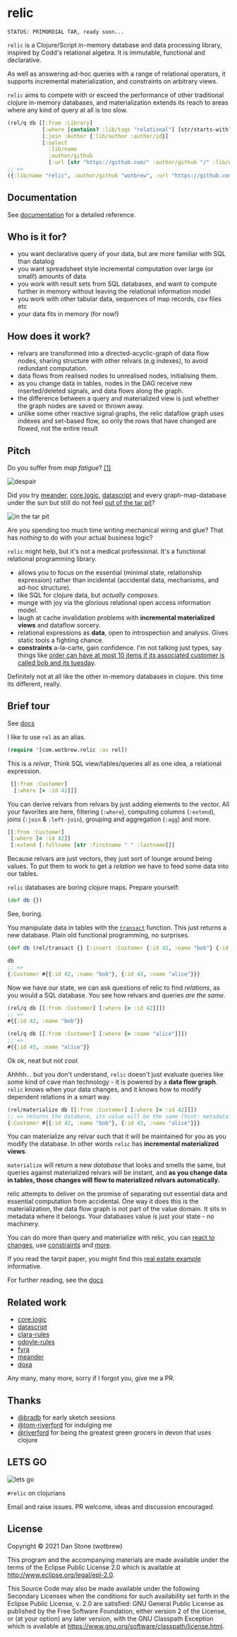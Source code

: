 # relic

`STATUS: PRIMORDIAL TAR, ready soon...`

`relic` is a Clojure/Script in-memory database and data processing library, inspired by Codd's relational algebra. It is immutable, functional and declarative.

As well as answering ad-hoc queries with a range of relational operators, 
it supports incremental materialization, and constraints on arbitrary views.

`relic` aims to compete with or exceed the performance of other traditional clojure in-memory databases, and materialization extends its reach to areas
where any kind of query at all is too slow.

```clojure 
(rel/q db [[:from :Library]
           [:where [contains? :lib/tags "relational"] [str/starts-with? :lib/name "rel"]]
           [:join :Author {:lib/author :author/id}]
           [:select
             :lib/name
             :author/github
             [:url [str "https://github.com/" :author/github "/" :lib/name]]]])
;; =>
({:lib/name "relic", :author/github "wotbrew", :url "https://github.com/wotbrew/relic"})
```

## Documentation

See [documentation](https://wotbrew.github.io/relic) for a detailed reference.

## Who is it for?

- you want declarative query of your data, but are more familiar with SQL than datalog
- you want spreadsheet style incremental computation over large (or small!) amounts of data
- you work with result sets from SQL databases, and want to compute further in memory without leaving the relational information model
- you work with other tabular data, sequences of map records, csv files etc
- your data fits in memory (for now!)

## How does it work?

- relvars are transformed into a directed-acyclic-graph of data flow nodes, sharing structure with other relvars (e.g indexes), to avoid redundant computation.
- data flows from realised nodes to unrealised nodes, initialising them.
- as you change data in tables, nodes in the DAG receive new inserted/deleted signals, and data flows along the graph.
- the difference between a query and materialized view is just whether the graph nodes are saved or thrown away.
- unlike some other reactive signal graphs, the relic dataflow graph uses indexes and set-based flow, so only the rows that have changed are flowed, not the entire result

## Pitch 

Do you suffer from _map fatigue_? [[1]](http://timothypratley.blogspot.com/2019/01/meander-answer-to-map-fatigue.html)

![despair](doc/tar2.png)

Did you try [meander](https://github.com/noprompt/meander), [core.logic](https://github.com/clojure/core.logic), [datascript](https://github.com/tonsky/datascript) and every graph-map-database under the sun but still do not feel [out of the tar pit](http://curtclifton.net/papers/MoseleyMarks06a.pdf)?

![in the tar pit](doc/tar.jpeg)

Are you spending too much time writing mechanical wiring and glue? That has *nothing* to do with your actual business logic?

`relic` might help, but it's not a medical professional. It's a functional relational programming library.

- allows you to focus on the essential (minimal state, relationship expression) rather than incidental (accidental data, mechanisms, and ad-hoc structure).
- like SQL for clojure data, but _actually composes_.
- munge with joy via the glorious relational open access information model.
- laugh at cache invalidation problems with __incremental materialized views__ and dataflow sorcery.
- relational expressions as __data__, open to introspection and analysis. Gives static tools a fighting chance.
- __constraints__ a-la-carte, gain confidence. I'm not talking just types, say things like [order can have at most 10 items if its associated customer is called bob and its tuesday](doc/constraints.md).

Definitely not at all like the other in-memory databases in clojure. this time its different, really.

## Brief tour

See [docs](docs)

I like to use `rel` as an alias.

```clojure
(require '[com.wotbrew.relic :as rel])
```

This is a _relvar_, Think SQL view/tables/queries all as one idea, a relational expression.

```clojure 
 [[:from :Customer]
  [:where [= :id 42]]]
 ```

You can derive relvars from relvars by just adding elements to the vector.  All your favorites are here, filtering (`:where`), computing columns (`:extend`), joins (`:join` & `:left-join`), grouping and aggregation (`:agg`) and more.

```clojure 
[[:from :Customer]
 [:where [= :id 42]]
 [:extend [:fullname [str :firstname " " :lastname]]]
```

Because relvars are just vectors, they just sort of lounge around being values. To put them to work to get a _relation_ we have to feed some data into our tables.

`relic` databases are boring clojure maps. Prepare yourself:

```clojure 
(def db {})
```

See, boring.

You manipulate data in tables with the [`transact`](#transact-reference) function. This just returns a new database. Plain old functional programming, no surprises.
```clojure 
(def db (rel/transact {} [:insert :Customer {:id 42, :name "bob"} {:id 43, :name "alice"}])

db 
;; =>
{:Customer #{{:id 42, :name "bob"}, {:id 43, :name "alice"}}}

```

Now we have our state, we can ask questions of relic to find _relations_, as you would a SQL database. You see how relvars and queries _are the same_.

```clojure 
(rel/q db [[:from :Customer] [:where [= :id 42]]]) 
;; => 
#{{:id 42, :name "bob"}}

(rel/q db [[:from :Customer] [:where [= :name "alice"]]])
;; => 
#{{:id 43, :name "alice"}}
```

Ok ok, neat but not _cool_.

Ahhhh... but you don't understand, `relic` doesn't just evaluate queries like some kind of cave man technology - it is powered by a __data flow graph__.
`relic` knows when your data changes, and it knows how to modify dependent relations in a smart way.

```clojure 
(rel/materialize db [[:from :Customer] [:where [= :id 42]]])
;; => returns the database, its value will be the same (hint: metadata).
{:Customer #{{:id 42, :name "bob"}, {:id 43, :name "alice"}}}
```
You can materialize any relvar such that it will be maintained for you as you modify the database. In other words `relic` has __incremental materialized views__.

`materialize` will return a new _database_ that looks and smells the same, but queries against materialized relvars will be instant, and __as you change data in tables, those changes will flow to materialized relvars automatically.__

relic attempts to deliver on the promise of separating out essential data and essential computation from accidental. One way it does this is the materialization, the data flow graph is not part of the value domain. It sits in metadata where it belongs. Your databases value is just your state - no machinery.

You can do more than query and materialize with relic, you can [react to changes](https://wotbrew.github.io/relic/change-tracking), use [constraints](https://wotbrew.github.io/relic/constraints) and [more](https://wotbrew.github.io/relic).

If you read the tarpit paper, you might find this [real estate example](https://github.com/wotbrew/relic/blob/master/dev/examples/real_estate.clj) informative.

For further reading, see the [docs](https://wotbrew.github.io/relic)

## Related work

- [core.logic](https://github.com/clojure/core.logic) 
- [datascript](https://github.com/tonsky/datascript)
- [clara-rules](https://github.com/cernerel/clara-rules)
- [odoyle-rules](https://github.com/oakes/odoyle-rules)
- [fyra](https://github.com/yanatan16/fyra)
- [meander](https://github.com/noprompt/meander)
- [doxa](https://github.com/ribelo/doxa)

Any many, many more, sorry if I forgot you, give me a PR.

## Thanks 

- [@bradb](https://github.com/bradb) for early sketch sessions
- [@tom-riverford](https://github.com/tom-riverford) for indulging me
- [@riverford](https://github.com/riverford) for being the greatest green grocers in devon that uses clojure

## LETS GO

![lets go](doc/tar3.png)

`#relic` on clojurians

Email and raise issues. PR welcome, ideas and discussion encouraged.

## License

Copyright © 2021 Dan Stone (wotbrew)

This program and the accompanying materials are made available under the
terms of the Eclipse Public License 2.0 which is available at
http://www.eclipse.org/legal/epl-2.0.

This Source Code may also be made available under the following Secondary
Licenses when the conditions for such availability set forth in the Eclipse
Public License, v. 2.0 are satisfied: GNU General Public License as published by
the Free Software Foundation, either version 2 of the License, or (at your
option) any later version, with the GNU Classpath Exception which is available
at https://www.gnu.org/software/classpath/license.html.
